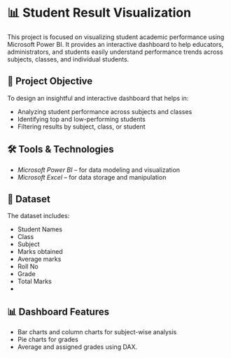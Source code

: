 # 📊 Student Result Visualization

This project is focused on visualizing student academic performance using Microsoft Power BI. It provides an interactive dashboard to help educators, administrators, and students easily understand performance trends across subjects, classes, and individual students.

## 🧠 Project Objective

To design an insightful and interactive dashboard that helps in:
- Analyzing student performance across subjects and classes
- Identifying top and low-performing students
- Filtering results by subject, class, or student

## 🛠 Tools & Technologies

- *Microsoft Power BI* – for data modeling and visualization
- *Microsoft Excel* – for data storage and manipulation

## 📁 Dataset

The dataset includes:
- Student Names
- Class
- Subject
- Marks obtained
- Average marks
- Roll No
- Grade
- Total Marks
- 
## 📊 Dashboard Features

- Bar charts and column charts for subject-wise analysis
- Pie charts for grades
- Average and assigned grades using DAX.

